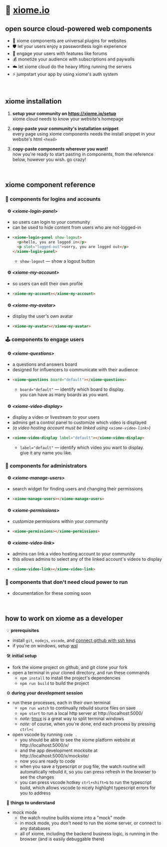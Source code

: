 
# 💠 [xiome.io](https://xiome.io/)

## open source cloud-powered web components

- 🔌 xiome components are universal plugins for websites
- 🛡️ let your users enjoy a passwordless login experience
- 🙌 engage your users with features like forums
- 💰 monetize your audience with subscriptions and paywalls
- ☁️ let xiome cloud do the heavy lifting running the servers
- ⚡ jumpstart your app by using xiome's auth system

<br/>

## xiome installation

1. **setup your community on https://xiome.io/setup**  
  xiome cloud needs to know your website's homepage

1. **copy-paste your community's installation snippet**  
  every page using xiome components needs the install snippet in your website's html `<head>`

1. **copy-paste components wherever you want!**  
  now you're ready to start pasting in components, from the reference below, however you wish. go crazy!

<br/>

## xiome component reference

### 🔐 **components for logins and accounts**

#### &nbsp;&nbsp;⚙️ ***\<xiome-login-panel\>***
- so users can login to your community
- can be used to hide content from users who are not-logged-in
- ```html
  <xiome-login-panel show-logout>
    <p>hello, you are logged in</p>
    <p slot="logged-out">sorry, you are logged out</p>
  </xiome-login-panel>
  ```
  - `show-logout` — show a logout button

#### &nbsp;&nbsp;⚙️ ***\<xiome-my-account\>***
- so users can edit their own profile
- ```html
  <xiome-my-account></xiome-my-account>
  ```

#### &nbsp;&nbsp;⚙️ ***\<xiome-my-avatar\>***
- display the user's own avatar
- ```html
  <xiome-my-avatar></xiome-my-avatar>
  ```

### 🕹️ **components to engage users**

#### &nbsp;&nbsp;⚙️ ***\<xiome-questions\>***
- a questions and answers board
- designed for influencers to communicate with their audience
- ```html
  <xiome-questions board="default"></xiome-questions>
  ```
  - `board="default"` — identify which board to display.  
    you can have as many boards as you want.

#### &nbsp;&nbsp;⚙️ ***\<xiome-video-display\>***
- display a video or livestream to your users
- admins get a control panel to customize which video is displayed
- *(a video hosting account must be linked using `<xiome-video-link>`)*
- ```html
  <xiome-video-display label="default"></xiome-video-display>
  ```
  - `label="default"` — identify which video you want to display.  
    give it any name you like.

### 🔧 **components for administrators**

#### &nbsp;&nbsp;⚙️ ***\<xiome-manage-users\>***
- search widget for finding users and changing their permissions
- ```html
  <xiome-manage-users></xiome-manage-users>
  ```

#### &nbsp;&nbsp;⚙️ ***\<xiome-permissions\>***
- customize permissions within your community
- ```html
  <xiome-permissions></xiome-permissions>
  ```

#### &nbsp;&nbsp;⚙️ ***\<xiome-video-link\>***
- admins can link a video hosting account to your community
- this allows admins to select any of the linked account's videos to display
- ```html
  <xiome-video-link></xiome-video-link>
  ```

### 🎷 **components that don't need cloud power to run**

- documentation for these coming soon

<br/>

## how to work on xiome as a developer

&nbsp;💡 **prerequisites**
- install `git`, `nodejs`, `vscode`, and [connect github with ssh keys](https://docs.github.com/en/authentication/connecting-to-github-with-ssh)
- if you're on windows, setup [wsl](https://en.wikipedia.org/wiki/Windows_Subsystem_for_Linux)

&nbsp;🛠️ **initial setup**
- fork the xiome project on github, and git clone your fork
- open a terminal in your cloned directory, and run these commands
  - `npm install` to install the project's dependencies
  - `npm run build` to build the project

&nbsp;⚙️ **during your development session**
- run these processes, each in their own terminal
  - `npm run watch` to continually rebuild source files on save
  - `npm start` to run a local http server at http://localhost:5000/
  - *note:* [tmux](https://en.wikipedia.org/wiki/Tmux) is a great way to split terminal windows
  - *note:* of course, when you're done, end each process by pressing `ctrl+c`
- open vscode by running `code .`
  - you should be able to see the xiome platform website at http://localhost:5000/x/
  - and the app development mocksite at http://localhost:5000/x/mocksite/
  - now you are ready to code
  - when you save a typescript or pug file, the watch routine will automatically rebuild it, so you can press refresh in the browser to see the changes
  - you can press vscode hotkey `ctrl+shift+b` to run the typescript build, which allows vscode to nicely highlight typescript errors for you to address

&nbsp;🧠 **things to understand**
- mock mode
  - the watch routine builds xiome into a "mock" mode
  - in mock mode, you don't need to run the xiome server, or connect to any databases
  - all of xiome, including the backend business logic, is running in the browser (and is easily debuggable there)
